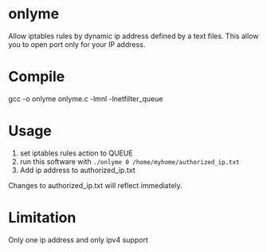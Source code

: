 # onlyme
Allow iptables rules by dynamic ip address defined by a text files.
This allow you to open port only for your IP address.

# Compile
gcc -o onlyme onlyme.c -lmnl -lnetfilter_queue

# Usage
1) set iptables rules action to QUEUE
2) run this software with `./onlyme 0 /home/myhome/authorized_ip.txt`
3) Add ip address to authorized_ip.txt

Changes to authorized_ip.txt will reflect immediately.

# Limitation
Only one ip address and only ipv4 support
